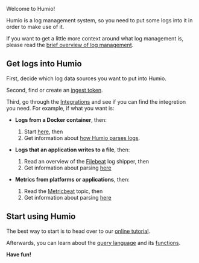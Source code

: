 
Welcome to Humio!

Humio is a log management system, so you need to put some logs
into it in order to make use of it.

If you want to get a little more context around what log management is, please read the [brief overview of log management](log-management-overview.md).

## Get logs into Humio

First, decide which log data sources you want to put into Humio.

Second, find or create an [ingest token](/sending-data/ingest_tokens/).

Third, go through the [Integrations](index.md#integrations) and see if you
can find the integretion you need. For example, if what you want is:

* **Logs from a Docker container**, then:
    1. Start [here](integrations/platforms/docker.md), then
    2. Get information about [how Humio parses logs](/sending-data/parsers/parsing/).

* **Logs that an application writes to a file**, then:
    1. Read an overview of the [Filebeat](integrations/log-shippers/beats.md) log shipper, then
    2. Get information about parsing [here](/sending-data/parsers/parsing/)

* **Metrics from platforms or applications**, then:
    1. Read the [Metricbeat](integrations/log-shippers/beats.md) topic, then
    2. Get information about parsing [here](/sending-data/parsers/parsing/)


## Start using Humio

The best way to start is to head
over to our [online tutorial](/getting_started/tutorial/).

Afterwards, you can learn about the [query language](/searching_logs/query_language/) and its
[functions](/searching_logs/query_language/query_functions/).


**Have fun!**
